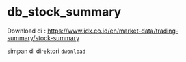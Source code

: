 # db_stock_summary

Download di :
  https://www.idx.co.id/en/market-data/trading-summary/stock-summary

simpan di direktori `dwonload`